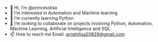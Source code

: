 - 👋 Hi, I’m @princesslisa
- 👀 I’m interested in Automation and Machine learning
- 🌱 I’m currently learning Python
- 💞️ I’m looking to collaborate on projects involving Python, Automation, Machine Learning, Artificial Intelligence and SQL
- 📫 How to reach me  Email: wrightlisa20829@gmail.com

<!---
princesslisa/princesslisa is a ✨ special ✨ repository because its `README.md` (this file) appears on your GitHub profile.
You can click the Preview link to take a look at your changes.
--->
